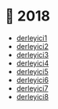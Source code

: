 # 📅 2018

<!--YPackage.YGitbookIntegration-tarafından-otomatik-oluşturulmuştur-->

- [derleyici1](derleyici1.pdf)
- [derleyici2](derleyici2.pdf)
- [derleyici3](derleyici3.pdf)
- [derleyici4](derleyici4.pdf)
- [derleyici5](derleyici5.pdf)
- [derleyici6](derleyici6.pdf)
- [derleyici7](derleyici7.pdf)
- [derleyici8](derleyici8.pdf)

<!--YPackage.YGitbookIntegration-tarafından-otomatik-oluşturulmuştur-->
